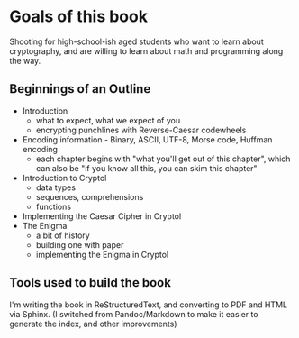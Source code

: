 # Goals of this book

Shooting for high-school-ish aged students who want to learn about cryptography,
and are willing to learn about math and programming along the way.

## Beginnings of an Outline

 * Introduction
    * what to expect, what we expect of you
    * encrypting punchlines with Reverse-Caesar codewheels
 * Encoding information - Binary, ASCII, UTF-8, Morse code, Huffman encoding
    * each chapter begins with "what you'll get out of this chapter", which can also be "if you know all this, you can skim this chapter"
 * Introduction to Cryptol
    * data types
    * sequences, comprehensions
    * functions
 * Implementing the Caesar Cipher in Cryptol
 * The Enigma
    * a bit of history
    * building one with paper
    * implementing the Enigma in Cryptol

## Tools used to build the book

I'm writing the book in ReStructuredText, and converting to PDF and HTML via Sphinx.
(I switched from Pandoc/Markdown to make it easier to generate the index, and other improvements)
